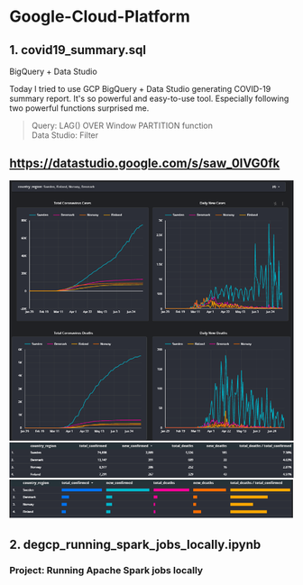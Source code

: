 # Google-Cloud-Platform


## 1. covid19_summary.sql

BigQuery + Data Studio

Today I tried to use GCP BigQuery + Data Studio generating COVID-19 summary report. It's so powerful and easy-to-use tool. Especially following two powerful functions surprised me.

>Query: LAG() OVER Window PARTITION function<br>
>Data Studio: Filter

## https://datastudio.google.com/s/saw_0IVG0fk

![covid19!](./image/covid19_summary.PNG "covid-19 summary")
![covid19!](./image/covid19_tables2.png "covid-19 tables")
![covid19!](./image/covid19_tables.PNG "covid-19 tables")

## 2. degcp_running_spark_jobs_locally.ipynb
### Project: Running Apache Spark jobs locally
